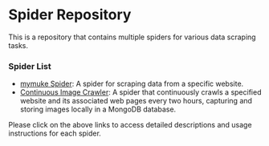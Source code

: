 # Spider Repository

This is a repository that contains multiple spiders for various data scraping tasks.

### Spider List

- [mymuke Spider](#): A spider for scraping data from a specific website.
- [Continuous Image Crawler](./continuous_image_crawler/README.md): A spider that continuously crawls a specified website and its associated web pages every two hours, capturing and storing images locally in a MongoDB database.

Please click on the above links to access detailed descriptions and usage instructions for each spider.
